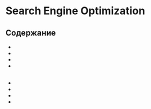 # Search Engine Optimization

## Содержание
* [](#)
* [](#)
* [](#)
* [](#)

## 
* []()
* []()
* []()
* []()